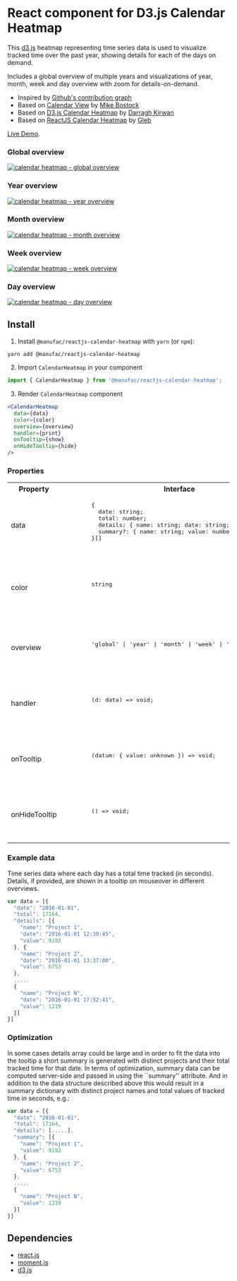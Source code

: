 # React component for D3.js Calendar Heatmap

This [d3.js](https://d3js.org/) heatmap representing time series data is used to visualize tracked time over the past year, showing details for each of the days on demand.

Includes a global overview of multiple years and visualizations of year, month, week and day overview with zoom for details-on-demand.

- Inspired by [Github's contribution graph](https://help.github.com/articles/viewing-contributions-on-your-profile/#contributions-calendar)
- Based on [Calendar View](https://bl.ocks.org/mbostock/4063318) by [Mike Bostock](https://github.com/mbostock)
- Based on [D3.js Calendar Heatmap](https://github.com/DKirwan/calendar-heatmap) by [Darragh Kirwan](https://github.com/DKirwan)
- Based on [ReactJS Calendar Heatmap](https://github.com/g1eb/reactjs-calendar-heatmap) by [Gleb](https://github.com/g1eb)

[Live Demo](https://manufac-analytics.github.io/reactjs-calendar-heatmap/).

### Global overview

[![calendar heatmap - global overview](https://raw.githubusercontent.com/g1eb/reactjs-calendar-heatmap/master/images/screenshot_global_overview.png)](https://rawgit.com/g1eb/reactjs-calendar-heatmap/master/)

### Year overview

[![calendar heatmap - year overview](https://raw.githubusercontent.com/g1eb/reactjs-calendar-heatmap/master/images/screenshot_year_overview.png)](https://rawgit.com/g1eb/reactjs-calendar-heatmap/master/)

### Month overview

[![calendar heatmap - month overview](https://raw.githubusercontent.com/g1eb/reactjs-calendar-heatmap/master/images/screenshot_month_overview.png)](https://rawgit.com/g1eb/reactjs-calendar-heatmap/master/)

### Week overview

[![calendar heatmap - week overview](https://raw.githubusercontent.com/g1eb/reactjs-calendar-heatmap/master/images/screenshot_week_overview.png)](https://rawgit.com/g1eb/reactjs-calendar-heatmap/master/)

### Day overview

[![calendar heatmap - day overview](https://raw.githubusercontent.com/g1eb/reactjs-calendar-heatmap/master/images/screenshot_day_overview.png)](https://rawgit.com/g1eb/reactjs-calendar-heatmap/master/)

## Install

1. Install `@manufac/reactjs-calendar-heatmap` with `yarn` (or `npm`):

```
yarn add @manufac/reactjs-calendar-heatmap
```

2. Import `CalendarHeatmap` in your component

```js
import { CalendarHeatmap } from '@manufac/reactjs-calendar-heatmap';
```

3. Render `CalendarHeatmap` component

```jsx
<CalendarHeatmap
  data={data}
  color={color}
  overview={overview}
  handler={print}
  onTooltip={show}
  onHideTooltip={hide}
/>
```

### Properties

<table>
  <tr>
    <th>Property</th>
    <th>Interface</th>
    <th>Usage</th>
    <th>Default</th>
    <th>Required</th>
  </tr>
  <tr> 
    <td>
      data
    </td>
    <td>
      <pre>
        {
          date: string;
          total: number;
          details: { name: string; date: string; value: number }[];
          summary?: { name: string; value: number }[];
        }[]
      </pre>
    </td>
    <td>
      Time series data from max a year back  
    </td>
    <td>
      none
    </td>
    <td>
      yes
    </td>
  </tr>
  <tr> 
    <td>
      color
    </td>
    <td>
      <pre>
        string
      </pre>
    </td>
    <td>
      Theme color in hex code, color names or enum values (choices are: 'spectral') 
    </td>
    <td>
      #ff4500
    </td>
    <td>
      no
    </td>
  </tr>
  <tr> 
    <td>
      overview
    </td>
    <td>
      <pre>
        'global' | 'year' | 'month' | 'week' | 'day'
      </pre>
    </td>
    <td>
      Initial overview type (choices are: global, year, month, week, day)
    </td>
    <td>
      year
    </td>
    <td>
      no
    </td>
  </tr>
  <tr> 
    <td>
      handler
    </td>
    <td>
      <pre>
        (d: data) => void;
      </pre>
    </td>
    <td>
      Handler function is fired on click of a time entry in daily overview
    </td>
    <td>
      none
    </td>
    <td>
      no
    </td>
  </tr>
  <tr> 
    <td>
      onTooltip
    </td>
    <td>
      <pre>
        (datum: { value: unknown }) => void;
      </pre>
    </td>
    <td>
      onTooltip function is fired on "mouseover" over a visual element
    </td>
    <td>
      none
    </td>
    <td>
      no
    </td>
  </tr>
  <tr> 
    <td>
      onHideTooltip
    </td>
    <td>
      <pre>
        () => void;
      </pre>
    </td>
    <td>
      onHideTooltip function is fired on "mouseout" over a visual element
    </td>
    <td>
      none
    </td>
    <td>
      no
    </td>
  </tr>
</table>

### Example data

Time series data where each day has a total time tracked (in seconds).  
Details, if provided, are shown in a tooltip on mouseover in different overviews.

```js
var data = [{
  "date": "2016-01-01",
  "total": 17164,
  "details": [{
    "name": "Project 1",
    "date": "2016-01-01 12:30:45",
    "value": 9192
  }, {
    "name": "Project 2",
    "date": "2016-01-01 13:37:00",
    "value": 6753
  },
  .....
  {
    "name": "Project N",
    "date": "2016-01-01 17:52:41",
    "value": 1219
  }]
}]
```

### Optimization

In some cases details array could be large and in order to fit the data into the tooltip a short summary is generated with distinct projects and their total tracked time for that date.
In terms of optimization, summary data can be computed server-side and passed in using the ``summary'' attribute.
And in addition to the data structure described above this would result in a summary dictionary with distinct project names and total values of tracked time in seconds, e.g.:

```js
var data = [{
  "date": "2016-01-01",
  "total": 17164,
  "details": [.....],
  "summary": [{
    "name": "Project 1",
    "value": 9192
  }, {
    "name": "Project 2",
    "value": 6753
  },
  .....
  {
    "name": "Project N",
    "value": 1219
  }]
}]
```

## Dependencies

- [react.js](https://reactjs.org/)
- [moment.js](https://momentjs.com/)
- [d3.js](https://d3js.org/)
